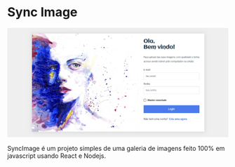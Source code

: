 # Sync Image

<img src="doc/login2.PNG" />

SyncImage é um projeto simples de uma galeria de imagens feito 100% em javascript usando React e Nodejs.

